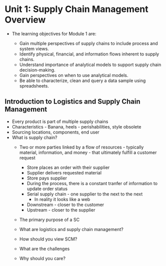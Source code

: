 # Unit 1: Supply Chain Management Overview

  * The learning objectives for Module 1 are:

    * Gain multiple perspectives of supply chains to include process and system views.
    * Identify physical, financial, and information flows inherent to supply chains.
    * Understand importance of analytical models to support supply chain decision-making.
    * Gain perspectives on when to use analytical models.
    * Be able to characterize, clean and query a data sample using spreadsheets.
    
##  Introduction to Logistics and Supply Chain Management

  * Every product is part of multiple supply chains
  * Characteristics - Banana, heels - perishabilities, style obsolete
  * Sourcing locations, components, end user
  * What is supply chain?
    * Two or more parties linked by a flow of resources - typically material, information, and money - that ultimately fulfill a customer request
      * Store places an order with their supplier
      * Supplier delivers requested material
      * Store pays supplier
      * During the process, there is a constant tranfer of information to update order status
      * Serial supply chain - one supplier to the next to the next
        * In reality it looks like a web
      * Downstream - closer to the customer
      * Upstream - closer to the supplier 
    * The primary purpose of a SC  
    
    
    
    * What are logistics and supply chain management?
    * How should you view SCM?
    * What are the challenges
    * Why should you care?
